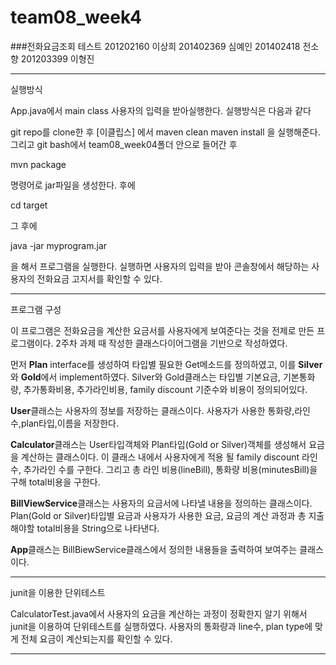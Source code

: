 
# team08_week4
###전화요금조회 테스트 
201202160 이상희
201402369 심예인
201402418 전소향
201203399 이형진

<hr/>
실행방식

App.java에서 main class 사용자의 입력을 받아실행한다. 실행방식은 다음과 같다

git repo를 clone한 후 
[이클립스] 에서 
maven clean
maven install
을 실행해준다. 그리고 git bash에서 team08_week04폴더 안으로 들어간 후

   mvn package

명령어로 jar파일을 생성한다.
후에

   cd target

그 후에
 
   java -jar myprogram.jar

을 해서 프로그램을 실행한다.
실행하면 사용자의 입력을 받아 콘솔창에서 해당하는 사용자의 전화요금 고지서를 확인할 수 있다. 

<hr/>
프로그램 구성

이 프로그램은 전화요금을 계산한 요금서를 사용자에게 보여준다는 것을 전제로 만든 프로그램이다. 2주차 과제 때 작성한 클래스다이어그램을 기반으로 작성하였다.

 먼저 **Plan** interface를 생성하여 타입별 필요한 Get메소드를 정의하였고, 이를 **Silver**와 **Gold**에서 implement하였다. Silver와 Gold클래스는 타입별 기본요금, 기본통화량, 추가통화비용, 추가라인비용, family discount 기준수와 비용이 정의되어있다.
 
 **User**클래스는 사용자의 정보를 저장하는 클래스이다. 사용자가 사용한 통화량,라인수,plan타입,이름을 저장한다. 
 
 **Calculator**클래스는 User타입객체와 Plan타입(Gold or Silver)객체를 생성해서 요금을 계산하는 클래스이다. 이 클래스 내에서 사용자에게 적용 될 family discount 라인수, 추가라인 수를 구한다. 그리고 총 라인 비용(lineBill), 통화량 비용(minutesBill)을 구해 total비용을 구한다.
  
 **BillViewService**클래스는  사용자의 요금서에 나타낼 내용을 정의하는 클래스이다. Plan(Gold or Silver)타입별 요금과 사용자가 사용한 요금, 요금의 계산 과정과 총 지출해야할 total비용을 String으로 나타낸다. 
 
 **App**클래스는 BillBiewService클래스에서 정의한 내용들을 출력하여 보여주는 클래스이다. 
 
 <hr/>
 
 junit을 이용한 단위테스트 
 
 CalculatorTest.java에서 사용자의 요금을 계산하는 과정이 정확한지 알기 위해서 junit을 이용하여 단위테스트를 실행하였다.
 사용자의 통화량과 line수, plan type에 맞게 전체 요금이 계산되는지를 확인할 수 있다.

<hr/>

